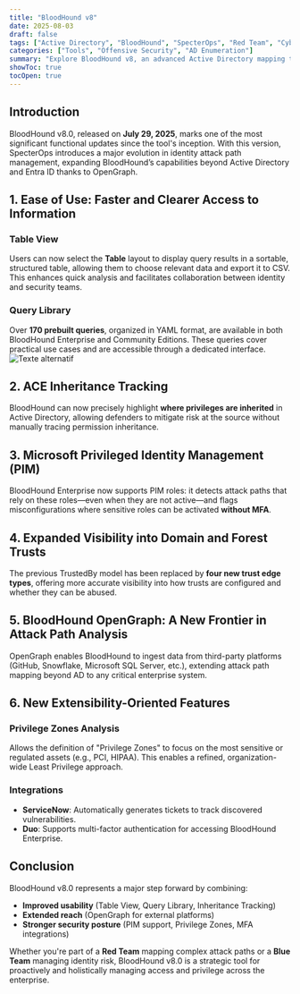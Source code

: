 ```yaml
---
title: "BloodHound v8"
date: 2025-08-03
draft: false
tags: ["Active Directory", "BloodHound", "SpecterOps", "Red Team", "Cybersecurity", "Reconnaissance", "Neo4j"]
categories: ["Tools", "Offensive Security", "AD Enumeration"]
summary: "Explore BloodHound v8, an advanced Active Directory mapping tool used by Red Teams to identify attack paths. Discover its setup, graph-based architecture, and new security and management features."
showToc: true
tocOpen: true
---
```


## **Introduction**

BloodHound v8.0, released on **July 29, 2025**, marks one of the most significant functional updates since the tool's inception. With this version, SpecterOps introduces a major evolution in identity attack path management, expanding BloodHound’s capabilities beyond Active Directory and Entra ID thanks to OpenGraph.

## **1. Ease of Use: Faster and Clearer Access to Information**

### Table View  
Users can now select the **Table** layout to display query results in a sortable, structured table, allowing them to choose relevant data and export it to CSV. This enhances quick analysis and facilitates collaboration between identity and security teams.

### Query Library  
Over **170 prebuilt queries**, organized in YAML format, are available in both BloodHound Enterprise and Community Editions. These queries cover practical use cases and are accessible through a dedicated interface.
![Texte alternatif](images/20250805123933.png])

## **2. ACE Inheritance Tracking**  

BloodHound can now precisely highlight **where privileges are inherited** in Active Directory, allowing defenders to mitigate risk at the source without manually tracing permission inheritance.

## **3. Microsoft Privileged Identity Management (PIM)**  

BloodHound Enterprise now supports PIM roles: it detects attack paths that rely on these roles—even when they are not active—and flags misconfigurations where sensitive roles can be activated **without MFA**.

## **4. Expanded Visibility into Domain and Forest Trusts**  

The previous TrustedBy model has been replaced by **four new trust edge types**, offering more accurate visibility into how trusts are configured and whether they can be abused.

## **5. BloodHound OpenGraph: A New Frontier in Attack Path Analysis**

OpenGraph enables BloodHound to ingest data from third-party platforms (GitHub, Snowflake, Microsoft SQL Server, etc.), extending attack path mapping beyond AD to any critical enterprise system.

## **6. New Extensibility-Oriented Features**

### Privilege Zones Analysis  
Allows the definition of "Privilege Zones" to focus on the most sensitive or regulated assets (e.g., PCI, HIPAA). This enables a refined, organization-wide Least Privilege approach.

### Integrations  
- **ServiceNow**: Automatically generates tickets to track discovered vulnerabilities.  
- **Duo**: Supports multi-factor authentication for accessing BloodHound Enterprise.

## **Conclusion**

BloodHound v8.0 represents a major step forward by combining:

- **Improved usability** (Table View, Query Library, Inheritance Tracking)  
- **Extended reach** (OpenGraph for external platforms)  
- **Stronger security posture** (PIM support, Privilege Zones, MFA integrations)  

Whether you're part of a **Red Team** mapping complex attack paths or a **Blue Team** managing identity risk, BloodHound v8.0 is a strategic tool for proactively and holistically managing access and privilege across the enterprise.
